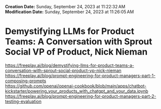 <div><b>Creation Date:</b> Sunday, September 24, 2023 at 11:22:32 AM<br></div>
<div><b>Modification Date:</b> Sunday, September 24, 2023 at 11:26:05 AM<br></div>
<div><h1>Demystifying LLMs for Product Teams: A Conversation with Sprout Social VP of Product, Nick Nieman</h1></div>
<div><a href=https://freeplay.ai/blog/demystifying-llms-for-product-teams-a-conversation-with-sprout-social-product-vp-nick-nieman>https://freeplay.ai/blog/demystifying-llms-for-product-teams-a-conversation-with-sprout-social-product-vp-nick-nieman</a><br></div>
<div><a href=https://freeplay.ai/blog/prompt-engineering-for-product-managers-part-1-composing-prompts>https://freeplay.ai/blog/prompt-engineering-for-product-managers-part-1-composing-prompts</a><br></div>
<div><a href=https://github.com/openai/openai-cookbook/blob/main/apps/chatbot-kickstarter/powering_your_products_with_chatgpt_and_your_data.ipynb>https://github.com/openai/openai-cookbook/blob/main/apps/chatbot-kickstarter/powering_your_products_with_chatgpt_and_your_data.ipynb</a><br></div>
<div><a href=https://freeplay.ai/blog/prompt-engineering-for-product-managers-part-2-testing-evaluation>https://freeplay.ai/blog/prompt-engineering-for-product-managers-part-2-testing-evaluation</a><br></div>

